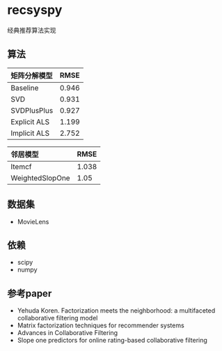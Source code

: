 # recsyspy
经典推荐算法实现

## 算法
| 矩阵分解模型 | RMSE     | 
| :-------- | :-------- |
| Baseline  | 0.946| 
| SVD|0.931|
| SVDPlusPlus|0.927|
| Explicit ALS  |1.199|
| Implicit ALS |2.752|

|邻居模型 |RMSE|
| :-------- |:--------|
|Itemcf|1.038|
|WeightedSlopOne|1.05|


## 数据集
* MovieLens 

## 依赖
* scipy
* numpy

## 参考paper
* Yehuda Koren. Factorization meets the neighborhood: a multifaceted collaborative filtering model
* Matrix factorization techniques for recommender systems
* Advances in Collaborative Filtering
* Slope one predictors for online rating-based collaborative filtering